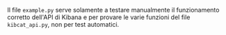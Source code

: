 Il file `example.py` serve solamente a testare manualmente il funzionamento corretto dell'API di Kibana e per provare le varie funzioni del file `kibcat_api.py`, non per test automatici.